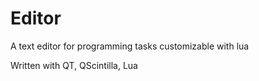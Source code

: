 Editor
==================

A text editor for programming tasks
customizable with lua

Written with QT, QScintilla, Lua



